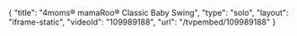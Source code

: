 {
    "title": "4moms&reg; mamaRoo&reg; Classic Baby Swing",
    "type": "solo",
    "layout": "iframe-static",
    "videoId": "109989188",
    "url": "\/tvpembed\/109989188"
}